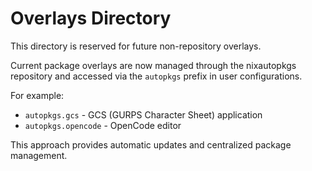 # Overlays Directory

This directory is reserved for future non-repository overlays.

Current package overlays are now managed through the nixautopkgs repository and accessed via the `autopkgs` prefix in user configurations.

For example:

- `autopkgs.gcs` - GCS (GURPS Character Sheet) application
- `autopkgs.opencode` - OpenCode editor

This approach provides automatic updates and centralized package management.
